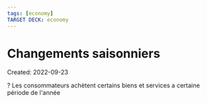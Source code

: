 ```yaml
---
tags: [economy] 
TARGET DECK: economy
---
```

# Changements saisonniers
Created: 2022-09-23

?
Les consommateurs achètent certains biens et services a certaine période de l'année
<!--SR:!2023-04-21,144,290-->